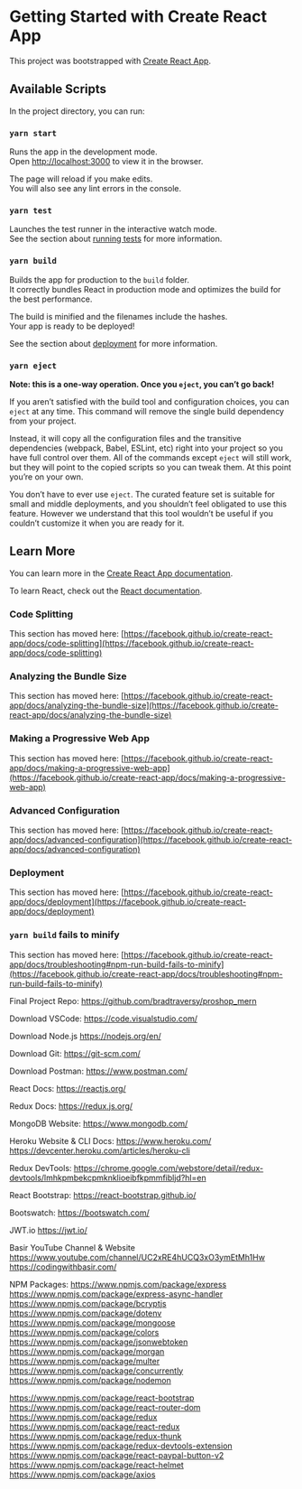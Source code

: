 # Getting Started with Create React App

This project was bootstrapped with [Create React App](https://github.com/facebook/create-react-app).

## Available Scripts

In the project directory, you can run:

### `yarn start`

Runs the app in the development mode.\
Open [http://localhost:3000](http://localhost:3000) to view it in the browser.

The page will reload if you make edits.\
You will also see any lint errors in the console.

### `yarn test`

Launches the test runner in the interactive watch mode.\
See the section about [running tests](https://facebook.github.io/create-react-app/docs/running-tests) for more information.

### `yarn build`

Builds the app for production to the `build` folder.\
It correctly bundles React in production mode and optimizes the build for the best performance.

The build is minified and the filenames include the hashes.\
Your app is ready to be deployed!

See the section about [deployment](https://facebook.github.io/create-react-app/docs/deployment) for more information.

### `yarn eject`

**Note: this is a one-way operation. Once you `eject`, you can’t go back!**

If you aren’t satisfied with the build tool and configuration choices, you can `eject` at any time. This command will remove the single build dependency from your project.

Instead, it will copy all the configuration files and the transitive dependencies (webpack, Babel, ESLint, etc) right into your project so you have full control over them. All of the commands except `eject` will still work, but they will point to the copied scripts so you can tweak them. At this point you’re on your own.

You don’t have to ever use `eject`. The curated feature set is suitable for small and middle deployments, and you shouldn’t feel obligated to use this feature. However we understand that this tool wouldn’t be useful if you couldn’t customize it when you are ready for it.

## Learn More

You can learn more in the [Create React App documentation](https://facebook.github.io/create-react-app/docs/getting-started).

To learn React, check out the [React documentation](https://reactjs.org/).

### Code Splitting

This section has moved here: [https://facebook.github.io/create-react-app/docs/code-splitting](https://facebook.github.io/create-react-app/docs/code-splitting)

### Analyzing the Bundle Size

This section has moved here: [https://facebook.github.io/create-react-app/docs/analyzing-the-bundle-size](https://facebook.github.io/create-react-app/docs/analyzing-the-bundle-size)

### Making a Progressive Web App

This section has moved here: [https://facebook.github.io/create-react-app/docs/making-a-progressive-web-app](https://facebook.github.io/create-react-app/docs/making-a-progressive-web-app)

### Advanced Configuration

This section has moved here: [https://facebook.github.io/create-react-app/docs/advanced-configuration](https://facebook.github.io/create-react-app/docs/advanced-configuration)

### Deployment

This section has moved here: [https://facebook.github.io/create-react-app/docs/deployment](https://facebook.github.io/create-react-app/docs/deployment)

### `yarn build` fails to minify

This section has moved here: [https://facebook.github.io/create-react-app/docs/troubleshooting#npm-run-build-fails-to-minify](https://facebook.github.io/create-react-app/docs/troubleshooting#npm-run-build-fails-to-minify)


Final Project Repo:
https://github.com/bradtraversy/proshop_mern

Download VSCode:
https://code.visualstudio.com/

Download Node.js
https://nodejs.org/en/

Download Git:
https://git-scm.com/

Download Postman:
https://www.postman.com/

React Docs:
https://reactjs.org/

Redux Docs:
https://redux.js.org/

MongoDB Website:
https://www.mongodb.com/

Heroku Website & CLI Docs:
https://www.heroku.com/
https://devcenter.heroku.com/articles/heroku-cli

Redux DevTools:
https://chrome.google.com/webstore/detail/redux-devtools/lmhkpmbekcpmknklioeibfkpmmfibljd?hl=en

React Bootstrap:
https://react-bootstrap.github.io/

Bootswatch:
https://bootswatch.com/

JWT.io
https://jwt.io/

Basir YouTube Channel & Website
https://www.youtube.com/channel/UC2xRE4hUCQ3xO3ymEtMh1Hw
https://codingwithbasir.com/

NPM Packages:
https://www.npmjs.com/package/express
https://www.npmjs.com/package/express-async-handler
https://www.npmjs.com/package/bcryptjs
https://www.npmjs.com/package/dotenv
https://www.npmjs.com/package/mongoose
https://www.npmjs.com/package/colors
https://www.npmjs.com/package/jsonwebtoken
https://www.npmjs.com/package/morgan
https://www.npmjs.com/package/multer
https://www.npmjs.com/package/concurrently
https://www.npmjs.com/package/nodemon

https://www.npmjs.com/package/react-bootstrap
https://www.npmjs.com/package/react-router-dom
https://www.npmjs.com/package/redux
https://www.npmjs.com/package/react-redux
https://www.npmjs.com/package/redux-thunk
https://www.npmjs.com/package/redux-devtools-extension
https://www.npmjs.com/package/react-paypal-button-v2
https://www.npmjs.com/package/react-helmet
https://www.npmjs.com/package/axios


